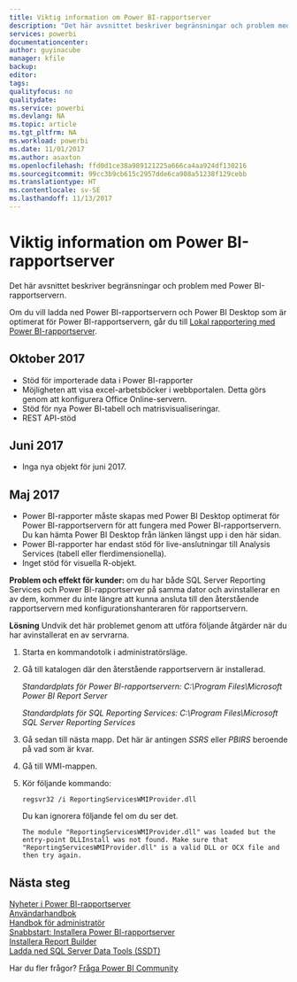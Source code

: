 ```yaml
---
title: Viktig information om Power BI-rapportserver
description: "Det här avsnittet beskriver begränsningar och problem med Power BI-rapportservern."
services: powerbi
documentationcenter: 
author: guyinacube
manager: kfile
backup: 
editor: 
tags: 
qualityfocus: no
qualitydate: 
ms.service: powerbi
ms.devlang: NA
ms.topic: article
ms.tgt_pltfrm: NA
ms.workload: powerbi
ms.date: 11/01/2017
ms.author: asaxton
ms.openlocfilehash: ffd0d1ce38a989121225a666ca4aa924df130216
ms.sourcegitcommit: 99cc3b9cb615c2957dde6ca908a51238f129cebb
ms.translationtype: HT
ms.contentlocale: sv-SE
ms.lasthandoff: 11/13/2017
---
```

# <a name="power-bi-report-server-release-notes"></a>Viktig information om Power BI-rapportserver
Det här avsnittet beskriver begränsningar och problem med Power BI-rapportservern.

Om du vill ladda ned Power BI-rapportservern och Power BI Desktop som är optimerat för Power BI-rapportservern, går du till [Lokal rapportering med Power BI-rapportserver](https://powerbi.microsoft.com/report-server/).

## <a name="october-2017"></a>Oktober 2017
* Stöd för importerade data i Power BI-rapporter
* Möjligheten att visa excel-arbetsböcker i webbportalen. Detta görs genom att konfigurera Office Online-servern.
* Stöd för nya Power BI-tabell och matrisvisualiseringar.
* REST API-stöd

## <a name="june-2017"></a>Juni 2017
* Inga nya objekt för juni 2017.

## <a name="may-2017"></a>Maj 2017
* Power BI-rapporter måste skapas med Power BI Desktop optimerat för Power BI-rapportservern för att fungera med Power BI-rapportservern. Du kan hämta Power BI Desktop från länken längst upp i den här sidan.
* Power BI-rapporter har endast stöd för live-anslutningar till Analysis Services (tabell eller flerdimensionella).
* Inget stöd för visuella R-objekt.

**Problem och effekt för kunder:** om du har både SQL Server Reporting Services och Power BI-rapportserver på samma dator och avinstallerar en av dem, kommer du inte längre att kunna ansluta till den återstående rapportservern med konfigurationshanteraren för rapportservern.

**Lösning** Undvik det här problemet genom att utföra följande åtgärder när du har avinstallerat en av servrarna.

1. Starta en kommandotolk i administratörsläge.
2. Gå till katalogen där den återstående rapportservern är installerad.
   
    *Standardplats för Power BI-rapportservern: C:\Program Files\Microsoft Power BI Report Server*
   
    *Standardplats för SQL Reporting Services: C:\Program Files\Microsoft SQL Server Reporting Services*
3. Gå sedan till nästa mapp. Det här är antingen *SSRS* eller *PBIRS* beroende på vad som är kvar.
4. Gå till WMI-mappen.
5. Kör följande kommando:
   
    ```
    regsvr32 /i ReportingServicesWMIProvider.dll
    ```
   
    Du kan ignorera följande fel om du ser det.
   
    ```
    The module "ReportingServicesWMIProvider.dll" was loaded but the entry-point DLLInstall was not found. Make sure that "ReportingServicesWMIProvider.dll" is a valid DLL or OCX file and then try again.
    ```

## <a name="next-steps"></a>Nästa steg
[Nyheter i Power BI-rapportserver](whats-new.md)  
[Användarhandbok](user-handbook-overview.md)  
[Handbok för administratör](admin-handbook-overview.md)  
[Snabbstart: Installera Power BI-rapportserver](quickstart-install-report-server.md)  
[Installera Report Builder](https://docs.microsoft.com/sql/reporting-services/install-windows/install-report-builder)  
[Ladda ned SQL Server Data Tools (SSDT)](http://go.microsoft.com/fwlink/?LinkID=616714)

Har du fler frågor? [Fråga Power BI Community](https://community.powerbi.com/)

